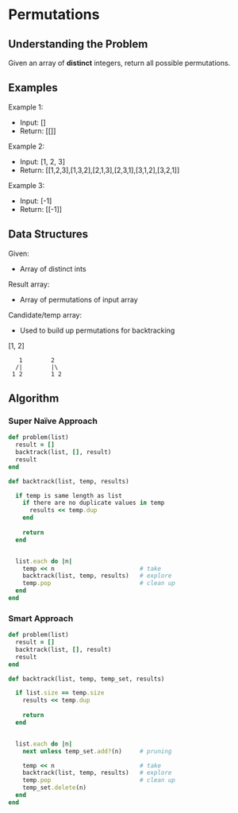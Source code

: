 # Permutations #

## Understanding the Problem ##

Given an array of **distinct** integers, return all possible permutations.

## Examples ##

Example 1:
- Input: []
- Return: [[]]

Example 2:
- Input: [1, 2, 3]
- Return: [[1,2,3],[1,3,2],[2,1,3],[2,3,1],[3,1,2],[3,2,1]]

Example 3:
- Input: [-1]
- Return: [[-1]]

## Data Structures ##

Given:
- Array of distinct ints

Result array:
- Array of permutations of input array

Candidate/temp array:
- Used to build up permutations for backtracking

[1, 2]

```
   1        2
  /|        |\
 1 2        1 2
```

## Algorithm ##

### Super Naïve Approach ###

```ruby
def problem(list)
  result = []
  backtrack(list, [], result)
  result
end

def backtrack(list, temp, results)

  if temp is same length as list
    if there are no duplicate values in temp
      results << temp.dup
    end
    
    return 
  end


  list.each do |n|
    temp << n                        # take
    backtrack(list, temp, results)   # explore
    temp.pop                         # clean up
  end
end
```

### Smart Approach ###

```ruby
def problem(list)
  result = []
  backtrack(list, [], result)
  result
end

def backtrack(list, temp, temp_set, results)

  if list.size == temp.size
    results << temp.dup
    
    return 
  end


  list.each do |n|
    next unless temp_set.add?(n)     # pruning

    temp << n                        # take
    backtrack(list, temp, results)   # explore
    temp.pop                         # clean up
    temp_set.delete(n)
  end
end
```
